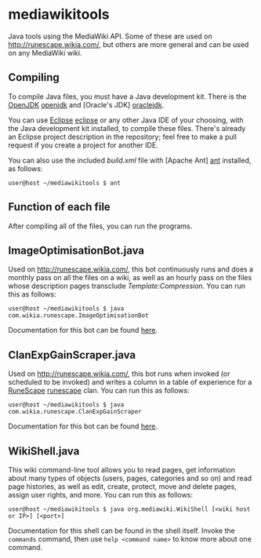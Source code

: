 mediawikitools
==============

Java tools using the MediaWiki API. Some of these are used on <http://runescape.wikia.com/>, but others are more general and can be used on any MediaWiki wiki.

Compiling
---------

To compile Java files, you must have a Java development kit. There is the [OpenJDK] [openjdk] and [Oracle's JDK] [oraclejdk].

You can use [Eclipse] [eclipse] or any other Java IDE of your choosing, with the Java development kit installed, to compile these files. There's already an Eclipse project description in the repository; feel free to make a pull request if you create a project for another IDE.

You can also use the included *build.xml* file with [Apache Ant] [ant] installed, as follows:

    user@host ~/mediawikitools $ ant

[eclipse]: http://www.eclipse.org/ "Eclipse integrated development environment"
[ant]: http://ant.apache.org/ "Apache Ant"
[openjdk]: http://openjdk.java.net/install/ "Installing the OpenJDK"
[oraclejdk]: http://www.oracle.com/technetwork/java/javase/downloads/index.html "Installing Oracle's Java runtime and development kit"

Function of each file
---------------------

After compiling all of the files, you can run the programs.

## ImageOptimisationBot.java

Used on <http://runescape.wikia.com/>, this bot continuously runs and does a monthly pass on all the files on a wiki, as well as an hourly pass on the files whose description pages transclude *Template:Compression*. You can run this as follows:

    user@host ~/mediawikitools $ java com.wikia.runescape.ImageOptimisationBot

Documentation for this bot can be found [here](http://runescape.wikia.com/wiki/User:Image_optimisation_bot/Source).

## ClanExpGainScraper.java

Used on <http://runescape.wikia.com/>, this bot runs when invoked (or scheduled to be invoked) and writes a column in a table of experience for a [RuneScape] [runescape] clan. You can run this as follows:

    user@host ~/mediawikitools $ java com.wikia.runescape.ClanExpGainScraper

Documentation for this bot can be found [here](http://runescape.wikia.com/wiki/User:A_proofbot/Source).

[runescape]: http://www.runescape.com/ "RuneScape, an MMO by Jagex Ltd."

## WikiShell.java

This wiki command-line tool allows you to read pages, get information about many types of objects (users, pages, categories and so on) and read page histories, as well as edit, create, protect, move and delete pages, assign user rights, and more. You can run this as follows:

    user@host ~/mediawikitools $ java org.mediawiki.WikiShell [<wiki host or IP>] [<port>]

Documentation for this shell can be found in the shell itself. Invoke the `commands` command, then use `help <command name>` to know more about one command.

